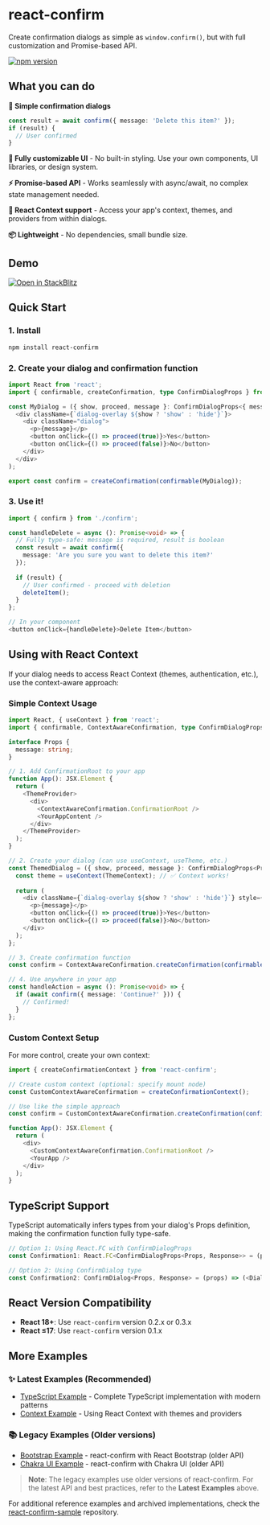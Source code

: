 # react-confirm

Create confirmation dialogs as simple as `window.confirm()`, but with full customization and Promise-based API.

[![npm version](https://badge.fury.io/js/react-confirm.svg)](https://badge.fury.io/js/react-confirm)

## What you can do

**🎯 Simple confirmation dialogs**
```typescript
const result = await confirm({ message: 'Delete this item?' });
if (result) {
  // User confirmed
}
```

**🎨 Fully customizable UI** - No built-in styling. Use your own components, UI libraries, or design system.

**⚡ Promise-based API** - Works seamlessly with async/await, no complex state management needed.

**🔄 React Context support** - Access your app's context, themes, and providers from within dialogs.

**📦 Lightweight** - No dependencies, small bundle size.

## Demo
[![Open in StackBlitz](https://developer.stackblitz.com/img/open_in_stackblitz.svg)](https://stackblitz.com/fork/github/haradakunihiko/react-confirm-sample/tree/main/1_typescript)

## Quick Start

### 1. Install
```bash
npm install react-confirm
```

### 2. Create your dialog and confirmation function
```typescript
import React from 'react';
import { confirmable, createConfirmation, type ConfirmDialogProps } from 'react-confirm';

const MyDialog = ({ show, proceed, message }: ConfirmDialogProps<{ message: string }, boolean>) => (
  <div className={`dialog-overlay ${show ? 'show' : 'hide'}`}>
    <div className="dialog">
      <p>{message}</p>
      <button onClick={() => proceed(true)}>Yes</button>
      <button onClick={() => proceed(false)}>No</button>
    </div>
  </div>
);

export const confirm = createConfirmation(confirmable(MyDialog));
```

### 3. Use it!
```typescript
import { confirm } from './confirm';

const handleDelete = async (): Promise<void> => {
  // Fully type-safe: message is required, result is boolean
  const result = await confirm({ 
    message: 'Are you sure you want to delete this item?' 
  });
  
  if (result) {
    // User confirmed - proceed with deletion
    deleteItem();
  }
};

// In your component
<button onClick={handleDelete}>Delete Item</button>
```

## Using with React Context

If your dialog needs to access React Context (themes, authentication, etc.), use the context-aware approach:

### Simple Context Usage

```typescript
import React, { useContext } from 'react';
import { confirmable, ContextAwareConfirmation, type ConfirmDialogProps } from 'react-confirm';

interface Props {
  message: string;
}

// 1. Add ConfirmationRoot to your app
function App(): JSX.Element {
  return (
    <ThemeProvider>
      <div>
        <ContextAwareConfirmation.ConfirmationRoot />
        <YourAppContent />
      </div>
    </ThemeProvider>
  );
}

// 2. Create your dialog (can use useContext, useTheme, etc.)
const ThemedDialog = ({ show, proceed, message }: ConfirmDialogProps<Props, boolean>) => {
  const theme = useContext(ThemeContext); // ✅ Context works!
  
  return (
    <div className={`dialog-overlay ${show ? 'show' : 'hide'}`} style={{ backgroundColor: theme.background }}>
      <p>{message}</p>
      <button onClick={() => proceed(true)}>Yes</button>
      <button onClick={() => proceed(false)}>No</button>
    </div>
  );
};

// 3. Create confirmation function
const confirm = ContextAwareConfirmation.createConfirmation(confirmable(ThemedDialog));

// 4. Use anywhere in your app
const handleAction = async (): Promise<void> => {
  if (await confirm({ message: 'Continue?' })) {
    // Confirmed!
  }
};
```

### Custom Context Setup

For more control, create your own context:

```typescript
import { createConfirmationContext } from 'react-confirm';

// Create custom context (optional: specify mount node)
const CustomContextAwareConfirmation = createConfirmationContext();

// Use like the simple approach
const confirm = CustomContextAwareConfirmation.createConfirmation(confirmable(MyDialog));

function App(): JSX.Element {
  return (
    <div>
      <CustomContextAwareConfirmation.ConfirmationRoot />
      <YourApp />
    </div>
  );
}
```


## TypeScript Support

TypeScript automatically infers types from your dialog's Props definition, making the confirmation function fully type-safe.

```typescript
// Option 1: Using React.FC with ConfirmDialogProps
const Confirmation1: React.FC<ConfirmDialogProps<Props, Response>> = (props) => (<Dialog />);

// Option 2: Using ConfirmDialog type
const Confirmation2: ConfirmDialog<Props, Response> = (props) => (<Dialog />);
```


## React Version Compatibility

- **React 18+**: Use `react-confirm` version 0.2.x or 0.3.x
- **React ≤17**: Use `react-confirm` version 0.1.x


## More Examples

### ✨ Latest Examples (Recommended)
- [TypeScript Example](https://stackblitz.com/fork/github/haradakunihiko/react-confirm-sample/tree/main/1_typescript) - Complete TypeScript implementation with modern patterns
- [Context Example](https://stackblitz.com/fork/github/haradakunihiko/react-confirm-sample/tree/main/2_typescript_using_context) - Using React Context with themes and providers

### 📚 Legacy Examples (Older versions)
- [Bootstrap Example](https://codesandbox.io/s/react-confirm-with-react-bootstrap-kjju1) - react-confirm with React Bootstrap (older API)
- [Chakra UI Example](https://codesandbox.io/s/react-confirm-with-chakra-ui-oidpf1) - react-confirm with Chakra UI (older API)

> **Note**: The legacy examples use older versions of react-confirm. For the latest API and best practices, refer to the **Latest Examples** above.

For additional reference examples and archived implementations, check the [react-confirm-sample](https://github.com/haradakunihiko/react-confirm-sample/) repository.
